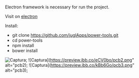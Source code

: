Electron framework is necessary for run the project.

Visit on [electron](https://electronjs.org/)

Install:
  - git clone https://github.com/juglApps/power-tools.git
  - cd power-tools
  - npm install
  - bower install
 
 ![Captura](https://preview.ibb.co/cuTa98/pcb1.png);
 ![Captura](https://preview.ibb.co/eCV0bo/pcb2.png" alt="pcb2);
 ![Captura](https://preview.ibb.co/kBb6Go/pcb3.png" alt="pcb3);
